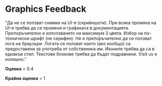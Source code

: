 
# Graphics Feedback #
"Да не се ползват снимки на UI-я (скрийншоти). При всяка промяна на UI-я трябва да се променя и графиката в документацията.
Препоръчително е използването на максимум 3 цвята.
Избор на по-технически шрифт (не серифен).
Не е препоръчително да се ползват лога на браузъри. Логата се ползват както (ако изобщо) са предоставени за употреба от собственика им.
Иконите трябва да са в еднакъв стил.
Текстови блокове трябва да бъдат подравнени.
Visit us е излишно."

**Оценка** = 0.4

**Крайна оценка** = 1


